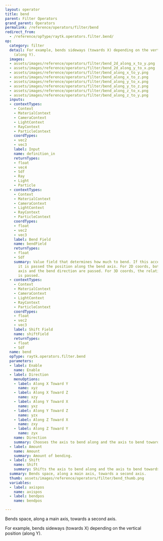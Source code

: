 ```yaml
---
layout: operator
title: bend
parent: Filter Operators
grand_parent: Operators
permalink: /reference/operators/filter/bend
redirect_from:
  - /reference/opType/raytk.operators.filter.bend/
op:
  category: filter
  detail: For example, bends sideways (towards X) depending on the vertical position
    (along Y).
  images:
  - assets/images/reference/operators/filter/bend_2d_along_x_to_y.png
  - assets/images/reference/operators/filter/bend_2d_along_y_to_x.png
  - assets/images/reference/operators/filter/bend_along_x_to_y.png
  - assets/images/reference/operators/filter/bend_along_x_to_z.png
  - assets/images/reference/operators/filter/bend_along_y_to_x.png
  - assets/images/reference/operators/filter/bend_along_y_to_z.png
  - assets/images/reference/operators/filter/bend_along_z_to_x.png
  - assets/images/reference/operators/filter/bend_along_z_to_y.png
  inputs:
  - contextTypes:
    - Context
    - MaterialContext
    - CameraContext
    - LightContext
    - RayContext
    - ParticleContext
    coordTypes:
    - vec2
    - vec3
    label: Input
    name: definition_in
    returnTypes:
    - float
    - vec4
    - Sdf
    - Ray
    - Light
    - Particle
  - contextTypes:
    - Context
    - MaterialContext
    - CameraContext
    - LightContext
    - RayContext
    - ParticleContext
    coordTypes:
    - float
    - vec2
    - vec3
    label: Bend Field
    name: bendField
    returnTypes:
    - float
    - Sdf
    summary: Value field that determines how much to bend. If this accepts 1D coords,
      it is passed the position along the bend axis. For 2D coords, both the bend
      axis and the bend direction are passed. For 3D coords, the relative XYZ position
      is passed.
  - contextTypes:
    - Context
    - MaterialContext
    - CameraContext
    - LightContext
    - RayContext
    - ParticleContext
    coordTypes:
    - float
    - vec2
    - vec3
    label: Shift Field
    name: shiftField
    returnTypes:
    - float
    - Sdf
  name: bend
  opType: raytk.operators.filter.bend
  parameters:
  - label: Enable
    name: Enable
  - label: Direction
    menuOptions:
    - label: Along X Toward Y
      name: xyz
    - label: Along X Toward Z
      name: xzy
    - label: Along Y Toward X
      name: yxz
    - label: Along Y Toward Z
      name: yzx
    - label: Along Z Toward X
      name: zxy
    - label: Along Z Toward Y
      name: zyx
    name: Direction
    summary: Chooses the axis to bend along and the axis to bend towards.
  - label: Amount
    name: Amount
    summary: Amount of bending.
  - label: Shift
    name: Shift
    summary: Shifts the axis to bend along and the axis to bend towards.
  summary: Bends space, along a main axis, towards a second axis.
  thumb: assets/images/reference/operators/filter/bend_thumb.png
  variables:
  - label: axispos
    name: axispos
  - label: bendpos
    name: bendpos

---
```



Bends space, along a main axis, towards a second axis.

For example, bends sideways (towards X) depending on the vertical position (along Y).